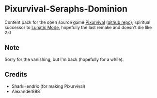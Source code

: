 # Pixurvival-Seraphs-Dominion
Content pack for the open source game [Pixurvival](https://sharkhendrix.itch.io/pixurvival) ([github repo](https://github.com/JoannickGardize/Pixurvival)), spiritual successor to [Lunatic Mode](https://github.com/LunaarianGunner/Lunatic-Mode-2.0), hopefully the last remake and doesn't die like 2.0

## Note
Sorry for the vanishing, but I'm back (hopefully for a while).

## Credits
* SharkHendrix (for making Pixurvival)
* Alexander888
